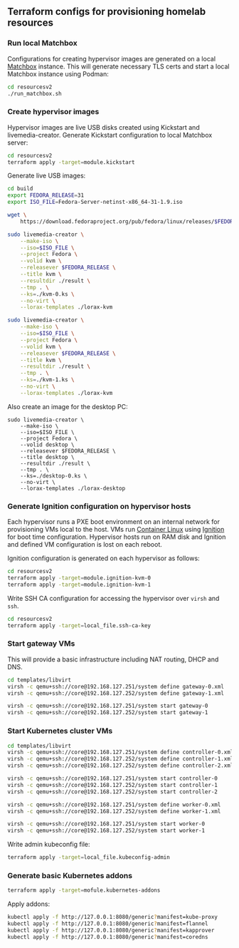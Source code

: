 ## Terraform configs for provisioning homelab resources

### Run local Matchbox

Configurations for creating hypervisor images are generated on a local [Matchbox](https://github.com/coreos/matchbox/) instance. This will generate necessary TLS certs and start a local Matchbox instance using Podman:

```bash
cd resourcesv2
./run_matchbox.sh
```

### Create hypervisor images

Hypervisor images are live USB disks created using Kickstart and livemedia-creator. Generate Kickstart configuration to local Matchbox server:

```bash
cd resourcesv2
terraform apply -target=module.kickstart
```

Generate live USB images:

```bash
cd build
export FEDORA_RELEASE=31
export ISO_FILE=Fedora-Server-netinst-x86_64-31-1.9.iso

wget \
    https://download.fedoraproject.org/pub/fedora/linux/releases/$FEDORA_RELEASE/Server/x86_64/iso/$ISO_FILE

sudo livemedia-creator \
    --make-iso \
    --iso=$ISO_FILE \
    --project Fedora \
    --volid kvm \
    --releasever $FEDORA_RELEASE \
    --title kvm \
    --resultdir ./result \
    --tmp . \
    --ks=./kvm-0.ks \
    --no-virt \
    --lorax-templates ./lorax-kvm

sudo livemedia-creator \
    --make-iso \
    --iso=$ISO_FILE \
    --project Fedora \
    --volid kvm \
    --releasever $FEDORA_RELEASE \
    --title kvm \
    --resultdir ./result \
    --tmp . \
    --ks=./kvm-1.ks \
    --no-virt \
    --lorax-templates ./lorax-kvm
```

Also create an image for the desktop PC:

```
sudo livemedia-creator \
    --make-iso \
    --iso=$ISO_FILE \
    --project Fedora \
    --volid desktop \
    --releasever $FEDORA_RELEASE \
    --title desktop \
    --resultdir ./result \
    --tmp . \
    --ks=./desktop-0.ks \
    --no-virt \
    --lorax-templates ./lorax-desktop
```

### Generate Ignition configuration on hypervisor hosts

Each hypervisor runs a PXE boot environment on an internal network for provisioning VMs local to the host. VMs run [Container Linux](https://coreos.com/os/docs/latest/) using [Ignition](https://coreos.com/ignition/docs/latest/) for boot time configuration. Hypervisor hosts run on RAM disk and Ignition and defined VM configuration is lost on each reboot.

Ignition configuration is generated on each hypervisor as follows:

```bash
cd resourcesv2
terraform apply -target=module.ignition-kvm-0
terraform apply -target=module.ignition-kvm-1
```

Write SSH CA configuration for accessing the hypervisor over `virsh` and `ssh`.

```bash
cd resourcesv2
terraform apply -target=local_file.ssh-ca-key
```

### Start gateway VMs

This will provide a basic infrastructure including NAT routing, DHCP and DNS.

```bash
cd templates/libvirt
virsh -c qemu+ssh://core@192.168.127.251/system define gateway-0.xml
virsh -c qemu+ssh://core@192.168.127.252/system define gateway-1.xml

virsh -c qemu+ssh://core@192.168.127.251/system start gateway-0
virsh -c qemu+ssh://core@192.168.127.252/system start gateway-1
```

### Start Kubernetes cluster VMs

```bash
cd templates/libvirt
virsh -c qemu+ssh://core@192.168.127.251/system define controller-0.xml
virsh -c qemu+ssh://core@192.168.127.252/system define controller-1.xml
virsh -c qemu+ssh://core@192.168.127.252/system define controller-2.xml

virsh -c qemu+ssh://core@192.168.127.251/system start controller-0
virsh -c qemu+ssh://core@192.168.127.252/system start controller-1
virsh -c qemu+ssh://core@192.168.127.252/system start controller-2

virsh -c qemu+ssh://core@192.168.127.251/system define worker-0.xml
virsh -c qemu+ssh://core@192.168.127.252/system define worker-1.xml

virsh -c qemu+ssh://core@192.168.127.251/system start worker-0
virsh -c qemu+ssh://core@192.168.127.252/system start worker-1
```

Write admin kubeconfig file:

```bash
terraform apply -target=local_file.kubeconfig-admin
```

### Generate basic Kubernetes addons

```bash
terraform apply -target=mofule.kubernetes-addons
```

Apply addons:

```bash
kubectl apply -f http://127.0.0.1:8080/generic?manifest=kube-proxy
kubectl apply -f http://127.0.0.1:8080/generic?manifest=flannel
kubectl apply -f http://127.0.0.1:8080/generic?manifest=kapprover
kubectl apply -f http://127.0.0.1:8080/generic?manifest=coredns
```
